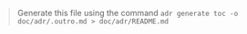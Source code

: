 
> Generate this file using the command `adr generate toc -o doc/adr/.outro.md > doc/adr/README.md`
